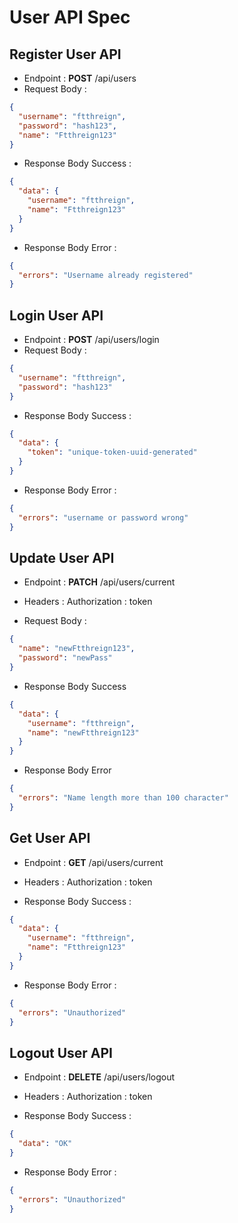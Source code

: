 # User API Spec

## Register User API

- Endpoint : **POST** /api/users
- Request Body :

```json
{
  "username": "ftthreign",
  "password": "hash123",
  "name": "Ftthreign123"
}
```

- Response Body Success :

```json
{
  "data": {
    "username": "ftthreign",
    "name": "Ftthreign123"
  }
}
```

- Response Body Error :

```json
{
  "errors": "Username already registered"
}
```

## Login User API

- Endpoint : **POST** /api/users/login
- Request Body :

```json
{
  "username": "ftthreign",
  "password": "hash123"
}
```

- Response Body Success :

```json
{
  "data": {
    "token": "unique-token-uuid-generated"
  }
}
```

- Response Body Error :

```json
{
  "errors": "username or password wrong"
}
```

## Update User API

- Endpoint : **PATCH** /api/users/current

- Headers :
  Authorization : token

- Request Body :

```json
{
  "name": "newFtthreign123",
  "password": "newPass"
}
```

- Response Body Success

```json
{
  "data": {
    "username": "ftthreign",
    "name": "newFtthreign123"
  }
}
```

- Response Body Error

```json
{
  "errors": "Name length more than 100 character"
}
```

## Get User API

- Endpoint : **GET** /api/users/current

- Headers :
  Authorization : token

- Response Body Success :

```json
{
  "data": {
    "username": "ftthreign",
    "name": "Ftthreign123"
  }
}
```

- Response Body Error :

```json
{
  "errors": "Unauthorized"
}
```

## Logout User API

- Endpoint : **DELETE** /api/users/logout

- Headers :
  Authorization : token

- Response Body Success :

```json
{
  "data": "OK"
}
```

- Response Body Error :

```json
{
  "errors": "Unauthorized"
}
```
